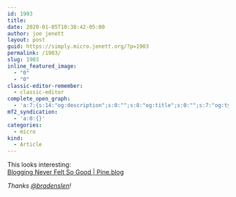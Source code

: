 ```yaml
---
id: 1903
title: 
date: 2020-01-05T10:38:42-05:00
author: joe jenett
layout: post
guid: https://simply.micro.jenett.org/?p=1903
permalink: /1903/
slug: 1903
inline_featured_image:
  - "0"
  - "0"
classic-editor-remember:
  - classic-editor
complete_open_graph:
  - 'a:7:{s:14:"og:description";s:0:"";s:8:"og:title";s:0:"";s:7:"og:type";s:0:"";s:12:"twitter:card";s:7:"summary";s:15:"twitter:creator";s:0:"";s:19:"twitter:description";s:0:"";s:8:"og:image";s:0:"";}'
mf2_syndication:
  - 'a:0:{}'
categories:
  - micro
kind:
  - Article
---
```

This looks interesting:  
[Blogging Never Felt So Good | Pine.blog](https://pine.blog/ "Blogging Never Felt So Good | Pine.blog")  
  
_Thanks [@bradenslen](https://micro.blog/bradenslen)!_